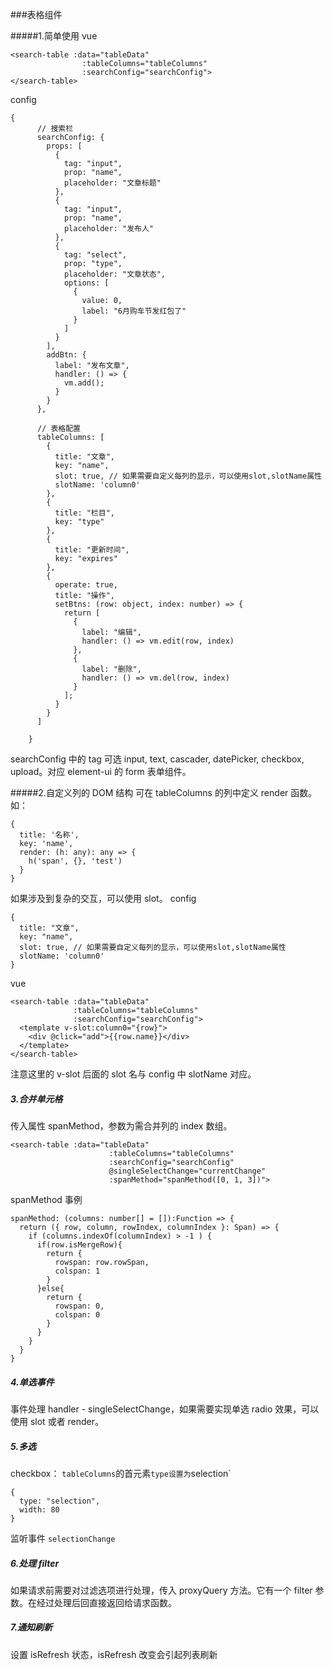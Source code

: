 ###表格组件

#####1.简单使用
vue

```
<search-table :data="tableData"
                :tableColumns="tableColumns"
                :searchConfig="searchConfig">
</search-table>
```

config

```
{
      // 搜索栏
      searchConfig: {
        props: [
          {
            tag: "input",
            prop: "name",
            placeholder: "文章标题"
          },
          {
            tag: "input",
            prop: "name",
            placeholder: "发布人"
          },
          {
            tag: "select",
            prop: "type",
            placeholder: "文章状态",
            options: [
              {
                value: 0,
                label: "6月购车节发红包了"
              }
            ]
          }
        ],
        addBtn: {
          label: "发布文章",
          handler: () => {
            vm.add();
          }
        }
      },

      // 表格配置
      tableColumns: [
        {
          title: "文章",
          key: "name",
          slot: true, // 如果需要自定义每列的显示，可以使用slot,slotName属性
          slotName: 'column0'
        },
        {
          title: "栏目",
          key: "type"
        },
        {
          title: "更新时间",
          key: "expires"
        },
        {
          operate: true,
          title: "操作",
          setBtns: (row: object, index: number) => {
            return [
              {
                label: "编辑",
                handler: () => vm.edit(row, index)
              },
              {
                label: "删除",
                handler: () => vm.del(row, index)
              }
            ];
          }
        }
      ]

    }
```

searchConfig 中的 tag 可选 input, text, cascader, datePicker, checkbox, upload。对应 element-ui 的 form 表单组件。

#####2.自定义列的 DOM 结构
可在 tableColumns 的列中定义 render 函数。如：

```
{
  title: '名称',
  key: 'name',
  render: (h: any): any => {
    h('span', {}, 'test')
  }
}
```

如果涉及到复杂的交互，可以使用 slot。
config

```
{
  title: "文章",
  key: "name",
  slot: true, // 如果需要自定义每列的显示，可以使用slot,slotName属性
  slotName: 'column0'
}
```

vue

```
<search-table :data="tableData"
              :tableColumns="tableColumns"
              :searchConfig="searchConfig">
  <template v-slot:column0="{row}">
    <div @click="add">{{row.name}}</div>
  </template>
</search-table>
```

注意这里的 v-slot 后面的 slot 名与 config 中 slotName 对应。

##### 3.合并单元格

传入属性 spanMethod，参数为需合并列的 index 数组。

```
<search-table :data="tableData"
                      :tableColumns="tableColumns"
                      :searchConfig="searchConfig"
                      @singleSelectChange="currentChange"
                      :spanMethod="spanMethod([0, 1, 3])">
```

spanMethod 事例

```
spanMethod: (columns: number[] = []):Function => {
  return ({ row, column, rowIndex, columnIndex }: Span) => {
    if (columns.indexOf(columnIndex) > -1 ) {
      if(row.isMergeRow){
        return {
          rowspan: row.rowSpan,
          colspan: 1
        }
      }else{
        return {
          rowspan: 0,
          colspan: 0
        }
      }
    }
  }
}
```

##### 4.单选事件

事件处理 handler - singleSelectChange，如果需要实现单选 radio 效果，可以使用 slot 或者 render。

##### 5.多选

checkbox： `tableColumns`的首元素`type设置为`selection`

```
{
  type: "selection",
  width: 80
}
```

监听事件 `selectionChange`

##### 6.处理 filter

如果请求前需要对过滤选项进行处理，传入 proxyQuery 方法。它有一个 filter 参数。在经过处理后回直接返回给请求函数。

##### 7.通知刷新

设置 isRefresh 状态，isRefresh 改变会引起列表刷新
